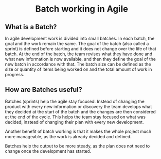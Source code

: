 <h1 align="center">Batch working in Agile</h1>

## What is a Batch?
In agile development work is divided into small batches. In each batch, the goal and the work remain the same. The goal of the batch (also called a sprint) is defined before starting and it does not change over the life of that batch.
At the end of the batch, the team revises what they have done and what new information is now available, and then they define the goal of the new batch in accordance with that. 
The batch size can be defined as the size or quantity of items being worked on and the total amount of work in progress.

## How are Batches useful?
Batches (sprints) help the agile stay focused.
Instead of changing the product with every new information or discovery the team develops what they decided at the start of the batch and the changes are then considered at the end of the cycle. This helps the team stay focused on what was decided, instead of changing their plan with every new development.

Another benefit of batch working is that it makes the whole project much more manageable, as the work is already decided and defined.

Batches help the output to be more steady, as the plan does not need to change once the development has started.
